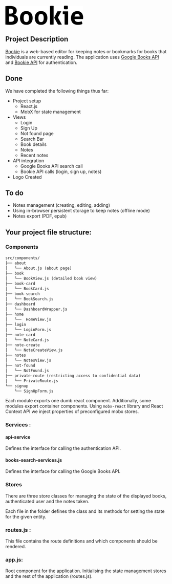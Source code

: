 ![Logo](https://raw.githubusercontent.com/adaszyn/bookie-app/master/logo.png)

## Project Description

[Bookie](https://bookie.adaszyn.site/) is a web-based editor for keeping notes or bookmarks for books that individuals are currently reading. The application uses [Google Books API](https://developers.google.com/books/) and [Bookie API](https://github.com/vshivam/bookie-api/) for authentication. 

## Done  

We have completed the following things thus far: 

- Project setup
    - React.js 
    - MobX for state management
- Views
    - Login
    - Sign Up 
    - Not found page 
    - Search Bar
    - Book details
    - Notes
    - Recent notes
- API integration
    - Google Books API search call 
    - Bookie API calls (login, sign up, notes)
- Logo Created

## To do
- Notes management (creating, editing, adding)
- Using in-browser persistent storage to keep notes (offline mode)
- Notes export (PDF, epub)

## Your project file structure:

### Components 
```
src/components/
├── about
│   └── About.js (about page)
├── book
│   └── BookView.js (detailed book view)
├── book-card
│   └── BookCard.js
├── book-search
│   └── BookSearch.js
├── dashboard
│   └── DashboardWrapper.js
├── home
│   └──  HomeView.js
├── login
│   └── LoginForm.js
├── note-card
│   └── NoteCard.js
├── note-create
│   └── NoteCreateView.js
├── notes
│   └── NotesView.js
├── not-found
│   └── NotFound.js
├── private-route (restricting access to confidential data)
│   └── PrivateRoute.js
└── signup
    └── SignUpForm.js

```
Each module exports one dumb react component. Additionally, some modules export container components. Using `mobx-react` library and React Context API we inject properties of preconfigured mobx stores.  

### Services :

#### api-service 
Defines the interface for calling the authentication API. 

#### books-search-services.js
Defines the interface for calling the Google Books API. 

### Stores
There are three store classes for managing the state of the displayed books, authenticated user and the notes taken.

Each file in the folder defines the class and its methods for setting the state for the given entity.

### routes.js : 

This file contains the route definitions and which components should be rendered. 

### app.js:

Root component for the application. Initialising the state management stores and the rest of the application (routes.js).  

